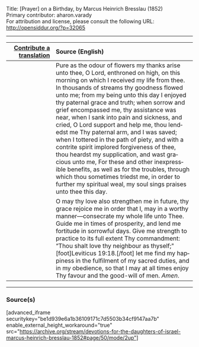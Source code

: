 <html>
<head></head>
<body>
Title: [Prayer] on a Birthday, by Marcus Heinrich Bresslau (1852)<br />
Primary contributor: aharon.varady<br />
For attribution and license, please consult the following URL: <a href="http://opensiddur.org/?p=32065">http://opensiddur.org/?p=32065</a>
<p />
<hr />

<table style="margin-left: auto;margin-right: auto;" class="draggable">
<thead><tr><th id="x" style="text-align: right;"><a href="/contributing/upload/">Contribute a translation</a></th><th style="text-align: left;">Source (English)</th></tr></thead>
<tbody>
<tr><td style="vertical-align:top;" width="25%">
<div class="liturgy" lang="he">

</span></div></td>
 
<td style="vertical-align:top;">
<div class="english" lang="en">
Pure as the odour of flowers my thanks arise unto thee, O Lord, enthroned on high, on this morning on which I received my life from thee. In thousands of streams thy goodness flowed unto me; from my being unto this day I enjoyed thy paternal grace and truth; when sorrow and grief encompassed me, thy assistance was near, when I sank into pain and sickness, and cried, O Lord support and help me, thou lendedst me Thy paternal arm, and I was saved; when I tottered in the path of piety, and with a contrite spirit implored forgiveness of thee, thou heardst my supplication, and wast gracious unto me, For these and other inexpressible benefits, as well as for the troubles, through which thou sometimes triedst me, in order to further my spiritual weal, my soul sings praises unto thee this day. 
</div></td></tr>


<tr><td style="vertical-align:top;">
<div class="liturgy" lang="he">

</span></div></td>
 
<td style="vertical-align:top;">
<div class="english" lang="en">
O may thy love also strengthen me in future, thy grace rejoice me in order that I, may in a worthy manner—consecrate my whole life unto Thee. Guide me in times of prosperity, and lend me fortitude in sorrowful days. Give me strength to practice to its full extent Thy commandment: “Thou shalt love thy neighbour as thyself;"[foot]Leviticus 19:18.[/foot] let me find my happiness in the fulfilment of my sacred duties, and in my obedience, so that I may at all times enjoy Thy favour and the good-will of men. <em>Amen</em>.
</div></td></tr>
</tbody></table>

<hr />

<h3>Source(s)</h3>

[advanced_iframe securitykey="be1d939e6a1b36109171c7d5503b34cf9147aa7b" enable_external_height_workaround="true" src="https://archive.org/stream/devotions-for-the-daughters-of-israel-marcus-heinrich-bresslau-1852#page/50/mode/2up"]

&nbsp;
</body>
</html>